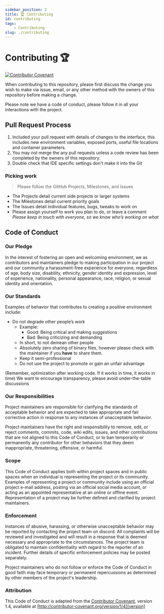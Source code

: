 ```yaml
---
sidebar_position: 2
title: 🏆 Contributing
id: contributing
tags:
    - Contributing
slug: ./contributing
--- 
```

# Contributing 🏆 

[![Contributor Covenant](https://img.shields.io/badge/Contributor%20Covenant-2.1-4baaaa.svg)](./)


When contributing to this repository, please first discuss the change you wish to make via issue,
email, or any other method with the owners of this repository before making a change. 

Please note we have a code of conduct, please follow it in all your interactions with the project.

## Pull Request Process

1. Included your pull request with details of changes to the interface, this includes new environment 
   variables, exposed ports, useful file locations and container parameters.
2. You may not merge the any pull requests unless a code review has been completed by the owners of
   this repository.
3. Double check that IDE specific settings don't make it into the Git

### Picking work
> Please follow the GitHub Projects, Milestones, and Issues
    
- The Projects detail current side projects or larger systems
- The Milestones detail current priority goals
- The Issues detail individual features, bugs, tweaks to work on
- Please assign yourself to work you plan to do, or leave a comment
*Please keep in touch with everyone, so we know who’s working on what*


## Code of Conduct

### Our Pledge

In the interest of fostering an open and welcoming environment, we as
contributors and maintainers pledge to making participation in our project and
our community a harassment-free experience for everyone, regardless of age, body
size, disability, ethnicity, gender identity and expression, level of experience,
nationality, personal appearance, race, religion, or sexual identity and
orientation.

### Our Standards

Examples of behavior that contributes to creating a positive environment
include:

- Do not degrade other people’s work
    - Example: 
        - Good: Being critical and making suggestions
        - Bad: Being criticizing and demanding
    - In short, to not demean other people
    - Absolutely zero sharing of binary files, however please check with the maintainer if 
      you **have** to share them.
    - Keep it semi-professional
    - Do not use the project to promote or gain an unfair advantage

(Remember, optimization after working code. If it works in time, it works in time)
We want to encourage transparency, please avoid under-the-table discussions


### Our Responsibilities

Project maintainers are responsible for clarifying the standards of acceptable
behavior and are expected to take appropriate and fair corrective action in
response to any instances of unacceptable behavior.

Project maintainers have the right and responsibility to remove, edit, or
reject comments, commits, code, wiki edits, issues, and other contributions
that are not aligned to this Code of Conduct, or to ban temporarily or
permanently any contributor for other behaviors that they deem inappropriate,
threatening, offensive, or harmful.

### Scope

This Code of Conduct applies both within project spaces and in public spaces
when an individual is representing the project or its community. Examples of
representing a project or community include using an official project e-mail
address, posting via an official social media account, or acting as an appointed
representative at an online or offline event. Representation of a project may be
further defined and clarified by project maintainers.

### Enforcement

Instances of abusive, harassing, or otherwise unacceptable behavior may be
reported by contacting the project team on discord. All
complaints will be reviewed and investigated and will result in a response that
is deemed necessary and appropriate to the circumstances. The project team is
obligated to maintain confidentiality with regard to the reporter of an incident.
Further details of specific enforcement policies may be posted separately.

Project maintainers who do not follow or enforce the Code of Conduct in good
faith may face temporary or permanent repercussions as determined by other
members of the project's leadership.

### Attribution

This Code of Conduct is adapted from the [Contributor Covenant][homepage], version 1.4,
available at [http://contributor-covenant.org/version/1/4][version]

[homepage]: http://contributor-covenant.org
[version]: http://contributor-covenant.org/version/1/4/